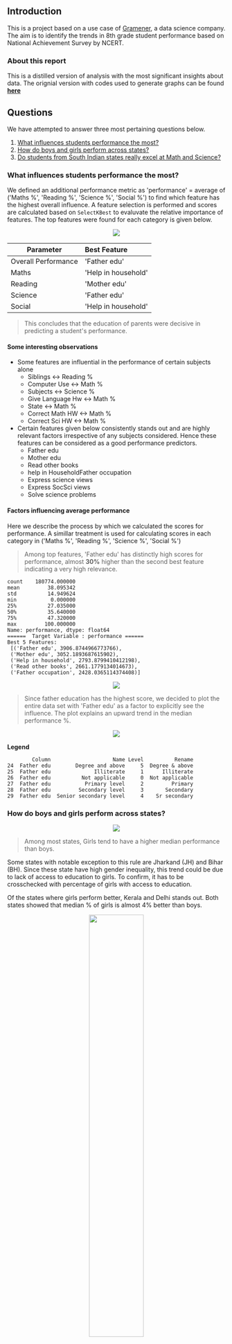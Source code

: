 
<!-- # National Achievement Survey of Class VIII students -->
## Introduction

This is a project based on a use case of [Gramener](https://gramener.com), a data science company. The aim is to identify the trends in 8th grade student performance based on National Achievement Survey by NCERT.

### About this report

This is a distilled version of analysis with the most significant insights about data. The orignial version with codes used to generate graphs can be found [**here**](/dsgramner/ipython_md/analysis.html)

## Questions

We have attempted to answer three most pertaining questions below.

1. [What influences students performance the most?](#what-influences-students-performance-the-most)
2. [How do boys and girls perform across states?](#how-do-boys-and-girls-perform-across-states)
3. [Do students from South Indian states really excel at Math and Science?](#do-students-from-south-indian-states-really-excel-at-math-and-science)

### What influences students performance the most?

We defined an additional performance metric as 'performance' = average of ('Maths %', 'Reading %', 'Science %', 'Social %') to find which feature has the highest overall influence. A feature selection is performed and scores are calculated based on `SelectKBest` to evaluvate the relative importance of features. The top features were found for each category is given below.


<div align = "center"><img src="./index_files/f1_heatmap.png"></div>


|Parameter|Best Feature |
| --- |:--- |
|Overall Performance|'Father edu'|
|Maths|'Help in household'|
|Reading|'Mother edu'|
|Science|'Father edu'|
|Social|'Help in household'|


> This concludes that the education of parents were decisive in predicting a student's  performance.

#### Some interesting observations

* Some features are influential in the performance of certain subjects alone
    * Siblings <-> Reading %
    * Computer Use <-> Math %
    * Subjects <-> Science %
    * Give Language Hw <-> Math %
    * State <-> Math %
    * Correct Math HW <-> Math %
    * Correct Sci HW <-> Math %
* Certain features given below consistently stands out and are highly relevant factors irrespective of any subjects considered. Hence these features can be considered as a good performance predictors.
    * Father edu
    * Mother edu
    * Read other books
    * help in HouseholdFather occupation
    * Express science views
    * Express SocSci views
    * Solve science problems

#### Factors influencing average performance

Here we describe the process by which we calculated the scores for performance. A simillar treatment is used for calculating scores in each category in ('Maths %', 'Reading %', 'Science %', 'Social %')

> Among top features, 'Father edu' has distinctly high scores for performance, almost **30%** higher than the second best feature indicating a very high relevance.


    count    180774.000000
    mean         38.095342
    std          14.949624
    min           0.000000
    25%          27.035000
    50%          35.640000
    75%          47.320000
    max         100.000000
    Name: performance, dtype: float64
    ======	Target Variable	: performance ======
    Best 5 Features:
     [('Father edu', 3906.8744966773766), 
     ('Mother edu', 3052.1893687615902), 
     ('Help in household', 2793.8799410412198), 
     ('Read other books', 2661.1779134014673), 
     ('Father occupation', 2428.0365114374408)]


<div align = "center"><img src="./index_files/f2_perfomance_score.png"></div>


> Since father education has the highest score, we decided to plot the entire data set with 'Father edu' as a factor to explicitly see the influence. The plot explains an upward trend in the median performance %.


<div align = "center"><img src="./index_files/f3_perf_fath_edu.png"></div>

**Legend**

            Column                    Name Level          Rename
    24  Father edu        Degree and above     5  Degree & above
    25  Father edu              Illiterate     1      Illiterate
    26  Father edu          Not applicable     0  Not applicable
    27  Father edu           Primary level     2         Primary
    28  Father edu         Secondary level     3       Secondary
    29  Father edu  Senior secondary level     4    Sr secondary



### How do boys and girls perform across states?


<div align = "center"><img src="./index_files/output_19_0.png"></div>

> Among most states, Girls tend to have a higher median performance than boys.

Some states with notable exception to this rule are Jharkand (JH) and Bihar (BH). Since these state have high gender inequality, this trend could be due to lack of access to education to girls. To confirm, it has to be crosschecked with percentage of girls with access to education.

Of the states where girls perform better, Kerala and Delhi stands out. Both states showed that median % of girls is almost 4% better than boys.

<div align = "center"><img src="./index_files/download.png" width="50%"></div>

### Do students from South Indian states really excel at Math and Science?

To determine this, we considered southern states as : "Andhra Pradesh", "Kerala", "Karnataka" and "Tamil Nadu". Meanwhile other states are referred to "the rest of the country". The performance score for 'Science and Math' is defined as the mean value of both 'Science' and 'Math'. 


<div align = "center"><img src="./index_files/output_29_0.png"></div>

We found that central tendendencies of `Southern States` to be slightly lower than rest of the country. But it should be noted that number of samples in the `Southern States` is far less. Also, it should be understood that the enrollment rate of southern states is usually higher than rest of country which could be driving down the median values. Overall, it has to be concluded that south indian states perform badly compared to the rest of the country.

<div align = "center"><img src="./index_files/output_31_0.png"></div>

To identify if all southern states follow this pattern, we split the data into corresponding southern state. We found that "Kerala" as a notable exception to the trend of southern states. "Kerala" tends to have higher median score than other southern states, rest of the country and the overall median of country. Another exception is the distribution of marks from "Tamil Nadu" with longer tails. "Tamil Nadu" followed the trend of the rest of the country with longer tails at highest end but has lower median score than all others. Although "Kerala" has a higher median, the distribution is narrower compared to other states.